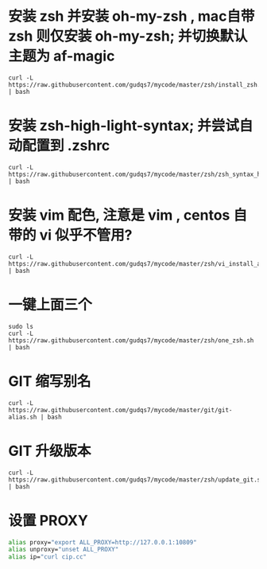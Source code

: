 # 安装 zsh 并安装 oh-my-zsh , mac自带 zsh 则仅安装 oh-my-zsh; 并切换默认主题为 af-magic
```
curl -L https://raw.githubusercontent.com/gudqs7/mycode/master/zsh/install_zsh.sh | bash
```

# 安装 zsh-high-light-syntax; 并尝试自动配置到 .zshrc
```
curl -L https://raw.githubusercontent.com/gudqs7/mycode/master/zsh/zsh_syntax_highlighting.sh | bash
```

# 安装 vim 配色, 注意是 vim , centos 自带的 vi 似乎不管用?
```
curl -L https://raw.githubusercontent.com/gudqs7/mycode/master/zsh/vi_install_and_solarized.sh | bash
```

# 一键上面三个
```
sudo ls
curl -L https://raw.githubusercontent.com/gudqs7/mycode/master/zsh/one_zsh.sh | bash
```

# GIT 缩写别名
```
curl -L https://raw.githubusercontent.com/gudqs7/mycode/master/git/git-alias.sh | bash
```


# GIT 升级版本
```
curl -L https://raw.githubusercontent.com/gudqs7/mycode/master/zsh/update_git.sh | bash
```

# 设置 PROXY
```bash
alias proxy="export ALL_PROXY=http://127.0.0.1:10809"
alias unproxy="unset ALL_PROXY"
alias ip="curl cip.cc"
```
